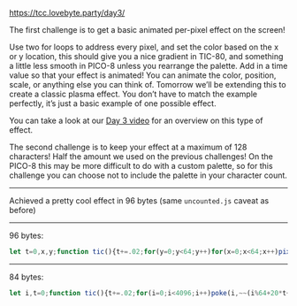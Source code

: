 https://tcc.lovebyte.party/day3/

The first challenge is to get a basic animated per-pixel effect on the screen!

Use two for loops to address every pixel, and set the color based on the x or y location, this should give you a nice gradient in TIC-80, and something a little less smooth in PICO-8 unless you rearrange the palette. Add in a time value so that your effect is animated! You can animate the color, position, scale, or anything else you can think of. Tomorrow we’ll be extending this to create a classic plasma effect. You don’t have to match the example perfectly, it’s just a basic example of one possible effect.

You can take a look at our [Day 3 video](https://www.youtube.com/watch?v=IPMDLlxB6Lw) for an overview on this type of effect.

The second challenge is to keep your effect at a maximum of 128 characters! Half the amount we used on the previous challenges! On the PICO-8 this may be more difficult to do with a custom palette, so for this challenge you can choose not to include the palette in your character count.

-----

Achieved a pretty cool effect in 96 bytes (same ```uncounted.js``` caveat as before)

-----

96 bytes:

```js
let t=0,x,y;function tic(){t+=.02;for(y=0;y<64;y++)for(x=0;x<64;x++)pix(x,y,~~(x+20*t+y*t)%6+1)}
```

-----

84 bytes:

```js
let i,t=0;function tic(){t+=.02;for(i=0;i<4096;i++)poke(i,~~(i%64+20*t+i/64*t)%6+1)}
```
